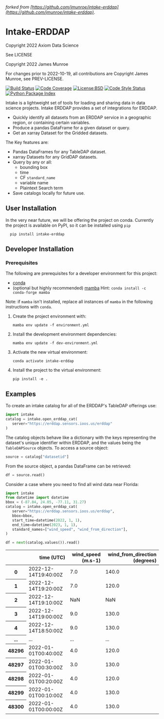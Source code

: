 _forked from [https://github.com/jmunroe/intake-erddap](https://github.com/jmunroe/intake-erddap)_.

Intake-ERDDAP
=============

Copyright 2022 Axiom Data Science

See LICENSE

Copyright 2022 James Munroe

For changes prior to 2022-10-19, all contributions are Copyright James Munroe, see PREV-LICENSE.

[![Build Status](https://img.shields.io/github/actions/workflow/status/axiom-data-science/intake-erddap/test.yaml?branch=main&logo=github&style=for-the-badge)](https://github.com/axiom-data-science/intake-erddap/actions/workflows/test.yaml)
[![Code Coverage](https://img.shields.io/codecov/c/github/axiom-data-science/intake-erddap.svg?style=for-the-badge)](https://codecov.io/gh/axiom-data-science/intake-erddap)
[![License:BSD](https://img.shields.io/badge/License-BSD--2%20Clause-blue.svg?style=for-the-badge)](https://opensource.org/licenses/BSD-2-Clause)
[![Code Style Status](https://img.shields.io/github/actions/workflow/status/axiom-data-science/intake-erddap/linting.yaml?branch=main&label=Code%20Style&style=for-the-badge)](https://github.com/axiom-data-science/intake-erddap/actions/workflows/linting.yaml)
[![Python Package Index](https://img.shields.io/pypi/v/intake-erddap.svg?style=for-the-badge)](https://pypi.org/project/intake-erddap)



Intake is a lightweight set of tools for loading and sharing data in data
science projects. Intake ERDDAP provides a set of integrations for ERDDAP.

- Quickly identify all datasets from an ERDDAP service in a geographic region,
  or containing certain variables.
- Produce a pandas DataFrame for a given dataset or query.
- Get an xarray Dataset for the Gridded datasets.

The Key features are:

 - Pandas DataFrames for any TableDAP dataset.
 - xarray Datasets for any GridDAP datasets.
 - Query by any or all:
    - bounding box
    - time
    - CF `standard_name`
    - variable name
    - Plaintext Search term
 - Save catalogs locally for future use.


## User Installation

In the very near future, we will be offering the project on conda. Currently the
project is available on PyPI, so it can be installed using `pip`

      pip install intake-erddap

## Developer Installation

### Prerequisites

The following are prerequisites for a developer environment for this project:

- [conda](https://docs.conda.io/en/latest/miniconda.html)
- (optional but highly recommended) [mamba](https://mamba.readthedocs.io/en/latest/) Hint: `conda install -c conda-forge mamba`

Note: if `mamba` isn't installed, replace all instances of `mamba` in the following instructions with `conda`.

1. Create the project environment with:
   ```
   mamba env update -f environment.yml
   ```

2. Install the development environment dependencies:
   ```
   mamba env update -f dev-environment.yml
   ```

3. Activate the new virtual environment:
   ```
   conda activate intake-erddap
   ```

4. Install the project to the virtual environment:
   ```
   pip install -e .
   ```


## Examples

To create an intake catalog for all of the ERDDAP's TableDAP offerings use:

```python
import intake
catalog = intake.open_erddap_cat(
   server="https://erddap.sensors.ioos.us/erddap"
)
```


The catalog objects behave like a dictionary with the keys representing the
dataset's unique identifier within ERDDAP, and the values being the
`TableDAPSource` objects. To access a source object:

```python
source = catalog["datasetid"]
```

From the source object, a pandas DataFrame can be retrieved:

```python
df = source.read()
```

Consider a case where you need to find all wind data near Florida:

```python
import intake
from datetime import datetime
bbox = (-87.84, 24.05, -77.11, 31.27)
catalog = intake.open_erddap_cat(
   server="https://erddap.sensors.ioos.us/erddap",
   bbox=bbox,
   start_time=datetime(2022, 1, 1),
   end_time=datetime(2023, 1, 1),
   standard_names=["wind_speed", "wind_from_direction"],
)

df = next(catalog.values()).read()
```


<table class="align-default">
<thead>
   <tr style="text-align: right;">
   <th></th>
   <th>time (UTC)</th>
   <th>wind_speed (m.s-1)</th>
   <th>wind_from_direction (degrees)</th>
   </tr>
</thead>
<tbody>
   <tr>
   <th>0</th>
   <td>2022-12-14T19:40:00Z</td>
   <td>7.0</td>
   <td>140.0</td>
   </tr>
   <tr>
   <th>1</th>
   <td>2022-12-14T19:20:00Z</td>
   <td>7.0</td>
   <td>120.0</td>
   </tr>
   <tr>
   <th>2</th>
   <td>2022-12-14T19:10:00Z</td>
   <td>NaN</td>
   <td>NaN</td>
   </tr>
   <tr>
   <th>3</th>
   <td>2022-12-14T19:00:00Z</td>
   <td>9.0</td>
   <td>130.0</td>
   </tr>
   <tr>
   <th>4</th>
   <td>2022-12-14T18:50:00Z</td>
   <td>9.0</td>
   <td>130.0</td>
   </tr>
   <tr>
   <th>...</th>
   <td>...</td>
   <td>...</td>
   <td>...</td>
   </tr>
   <tr>
   <th>48296</th>
   <td>2022-01-01T00:40:00Z</td>
   <td>4.0</td>
   <td>120.0</td>
   </tr>
   <tr>
   <th>48297</th>
   <td>2022-01-01T00:30:00Z</td>
   <td>3.0</td>
   <td>130.0</td>
   </tr>
   <tr>
   <th>48298</th>
   <td>2022-01-01T00:20:00Z</td>
   <td>4.0</td>
   <td>120.0</td>
   </tr>
   <tr>
   <th>48299</th>
   <td>2022-01-01T00:10:00Z</td>
   <td>4.0</td>
   <td>130.0</td>
   </tr>
   <tr>
   <th>48300</th>
   <td>2022-01-01T00:00:00Z</td>
   <td>4.0</td>
   <td>130.0</td>
   </tr>
</tbody>
</table>
